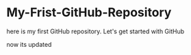 # My-Frist-GitHub-Repository
here is my first GitHub repository. Let's get started with GitHub


now its updated
